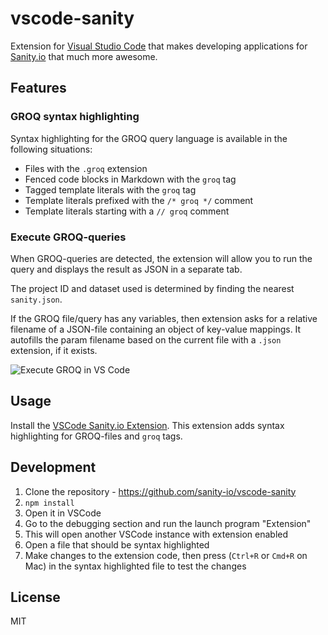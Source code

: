 # vscode-sanity

Extension for [Visual Studio Code](https://code.visualstudio.com/) that makes developing applications for [Sanity.io](https://www.sanity.io/) that much more awesome.

## Features

### GROQ syntax highlighting

Syntax highlighting for the GROQ query language is available in the following situations:

- Files with the `.groq` extension
- Fenced code blocks in Markdown with the `groq` tag
- Tagged template literals with the `groq` tag
- Template literals prefixed with the `/* groq */` comment
- Template literals starting with a `// groq` comment

### Execute GROQ-queries

When GROQ-queries are detected, the extension will allow you to run the query and displays the result as JSON in a separate tab.

The project ID and dataset used is determined by finding the nearest `sanity.json`.

If the GROQ file/query has any variables, then extension asks for a relative filename of a JSON-file containing an object of key-value mappings. It autofills the param filename based on the current file with a `.json` extension, if it exists.

![Execute GROQ in VS Code](https://raw.githubusercontent.com/sanity-io/vscode-sanity/main/screenshots/previewofquery.png)

## Usage

Install the [VSCode Sanity.io Extension](https://marketplace.visualstudio.com/items?itemName=sanity-io.vscode-sanity). This extension adds syntax highlighting for GROQ-files and `groq` tags.

## Development

1.  Clone the repository - https://github.com/sanity-io/vscode-sanity
2.  `npm install`
3.  Open it in VSCode
4.  Go to the debugging section and run the launch program "Extension"
5.  This will open another VSCode instance with extension enabled
6.  Open a file that should be syntax highlighted
7.  Make changes to the extension code, then press (`Ctrl+R` or `Cmd+R` on Mac) in the syntax highlighted file to test the changes

## License

MIT
